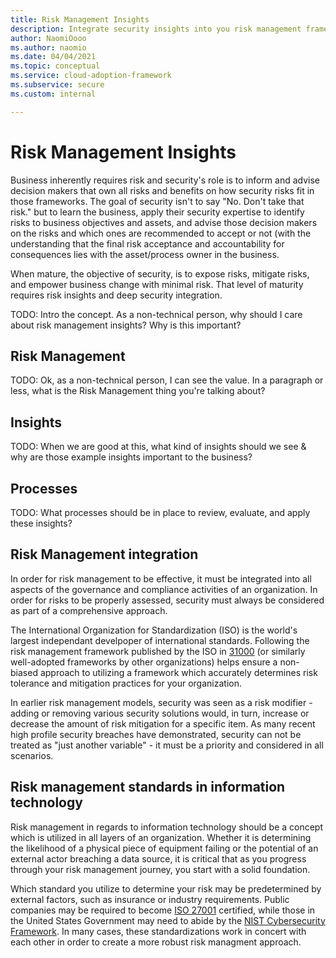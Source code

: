 ```yaml
---
title: Risk Management Insights
description: Integrate security insights into you risk management framework and digital initiatives
author: NaomiOooo
ms.author: naomio
ms.date: 04/04/2021
ms.topic: conceptual
ms.service: cloud-adoption-framework
ms.subservice: secure
ms.custom: internal

---
```


# Risk Management Insights

Business inherently requires risk and security's role is to inform and advise decision makers that own all risks and benefits on how security risks fit in those frameworks. The goal of security isn't to say "No. Don't take that risk." but to learn the business, apply their security expertise to identify risks to business objectives and assets, and advise those decision makers on the risks and which ones are recommended to accept or not (with the understanding that the final risk acceptance and accountability for consequences lies with the asset/process owner in the business.

When mature, the objective of security, is to expose risks, mitigate risks, and empower business change with minimal risk. That level of maturity requires risk insights and deep security integration.

TODO: Intro the concept. As a non-technical person, why should I care about risk management insights? Why is this important? 

## Risk Management
TODO: Ok, as a non-technical person, I can see the value. In a paragraph or less, what is the Risk Management thing you're talking about?

## Insights
TODO: When we are good at this, what kind of insights should we see & why are those example insights important to the business?

## Processes
TODO: What processes should be in place to review, evaluate, and apply these insights?

## Risk Management integration
In order for risk management to be effective, it must be integrated into all aspects of the governance and compliance activities of an organization. In order for risks to be properly assessed, security must always be considered as part of a comprehensive approach.

The International Organization for Standardization (ISO) is the world's largest independant develpoper of international standards. Following the risk management framework published by the ISO in [31000](https://www.iso.org/obp/ui/#iso:std:iso:31000:ed-2:v1:en) (or similarly well-adopted frameworks by other organizations) helps ensure a non-biased approach to utilizing a framework which accurately determines risk tolerance and mitigation practices for your organization.

In earlier risk management models, security was seen as a risk modifier - adding or removing various security solutions would, in turn, increase or decrease the amount of risk mitigation for a specific item. As many recent high profile security breaches have demonstrated, security can not be treated as "just another variable" - it must be a priority and considered in all scenarios. 


## Risk management standards in information technology
Risk management in regards to information technology should be a concept which is utilized in all layers of an organization. Whether it is determining the likelihood of a physical piece of equipment failing or the potential of an external actor breaching a data source, it is critical that as you progress through your risk management journey, you start with a solid foundation.

Which standard you utilize to determine your risk may be predetermined by external factors, such as insurance or industry requirements. Public companies may be required to become [ISO 27001](https://www.iso.org/isoiec-27001-information-security.html) certified, while those in the United States Government may need to abide by the [NIST Cybersecurity Framework](https://www.nist.gov/cyberframework). In many cases, these standardizations work in concert with each other in order to create a more robust risk managment approach. 
